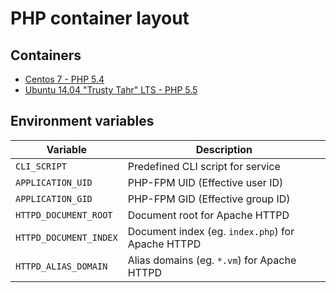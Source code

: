 # PHP container layout

## Containers

* [Centos 7 - PHP 5.4](centos-7/Dockerfile)
* [Ubuntu 14.04 "Trusty Tahr" LTS - PHP 5.5](ubuntu-14.04/Dockerfile)

## Environment variables

Variable               | Description
---------------------- | ------------------------------------------------------------------------------
`CLI_SCRIPT`           | Predefined CLI script for service
`APPLICATION_UID`      | PHP-FPM UID (Effective user ID)
`APPLICATION_GID`      | PHP-FPM GID (Effective group ID)
`HTTPD_DOCUMENT_ROOT`  | Document root for Apache HTTPD
`HTTPD_DOCUMENT_INDEX` | Document index (eg. `index.php`) for Apache HTTPD
`HTTPD_ALIAS_DOMAIN`   | Alias domains (eg. `*.vm`) for Apache HTTPD
